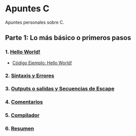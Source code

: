 # Apuntes C

Apuntes personales sobre C. 

## Parte 1: Lo más básico o primeros pasos

### 1. [Hello World!](https://github.com/Isisgldev/Apuntes_C/blob/main/Hello%20World!/readme.md)
- [Código Ejemplo: Hello World!](https://github.com/Isisgldev/Apuntes_C/blob/main/Hello%20World!/HelloWorld.c)
  
### 2. [Síntaxis y Errores](https://github.com/Isisgldev/Apuntes_C/tree/main/Sintaxis%20y%20errores)
### 3. [Outputs o salidas y Secuencias de Escape](https://github.com/Isisgldev/Apuntes_C/tree/main/Outputs)
### 4. [Comentarios](https://github.com/Isisgldev/Apuntes_C/tree/main/Comentarios)
### 5. [Compilador](https://github.com/Isisgldev/Apuntes_C/tree/main/Compilador)
### 6. [Resumen](https://github.com/Isisgldev/Apuntes_C/blob/main/Resumen/README.md)
    
